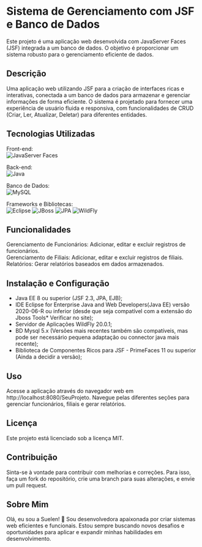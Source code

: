 # Sistema de Gerenciamento com JSF e Banco de Dados
Este projeto é uma aplicação web desenvolvida com JavaServer Faces (JSF) integrada a um banco de dados. O objetivo é proporcionar um sistema robusto para o gerenciamento eficiente de dados.

## Descrição
Uma aplicação web utilizando JSF para a criação de interfaces ricas e interativas, conectada a um banco de dados para armazenar e gerenciar informações de forma eficiente. O sistema é projetado para fornecer uma experiência de usuário fluida e responsiva, com funcionalidades de CRUD (Criar, Ler, Atualizar, Deletar) para diferentes entidades.

## Tecnologias Utilizadas
Front-end:  
![JavaServer Faces](https://img.shields.io/badge/JavaServer_Faces-CC2927?style=for-the-badge&logo=JavaServer_Faces%20sql%20server&logoColor=white)
  
Back-end:  
![Java](https://img.shields.io/badge/java-%23ED8B00.svg?style=for-the-badge&logo=openjdk&logoColor=white)
  
Banco de Dados:  
![MySQL](https://img.shields.io/badge/mysql-4479A1.svg?style=for-the-badge&logo=mysql&logoColor=white)
  
Frameworks e Bibliotecas:   
![Eclipse](https://img.shields.io/badge/Eclipse-FE7A16.svg?style=for-the-badge&logo=Eclipse&logoColor=white) ![JBoss](https://img.shields.io/badge/JBoss-FE7A16.svg?style=for-the-badge&logo=JBoss&logoColor=white) ![JPA](https://img.shields.io/badge/JPA-FE7A16.svg?style=for-the-badge&logo=JPA&logoColor=white) ![WildFly](https://img.shields.io/badge/WildFly-FE7A16.svg?style=for-the-badge&logo=Wildfly&logoColor=white)
 
## Funcionalidades
Gerenciamento de Funcionários: Adicionar, editar e excluir registros de funcionários.  
Gerenciamento de Filiais: Adicionar, editar e excluir registros de filiais.  
Relatórios: Gerar relatórios baseados em dados armazenados.  

## Instalação e Configuração
- Java EE 8 ou superior (JSF 2.3, JPA, EJB); 
- IDE Eclipse for Enterprise Java and Web Developers(Java EE) versão 2020-06-R ou inferior (desde que seja compatível com a extensão do Jboss Tools* Verificar no site);
- Servidor de Aplicações WildFly 20.0.1;
- BD Mysql 5.x (Versões mais recentes também são compatíveis, mas pode ser necessário pequena adaptação ou connector java mais recente);
- Biblioteca de Componentes Ricos para JSF - PrimeFaces 11 ou superior (Ainda a decidir a versão);
## Uso
Acesse a aplicação através do navegador web em http://localhost:8080/SeuProjeto.
Navegue pelas diferentes seções para gerenciar funcionários, filiais e gerar relatórios.
## Licença
Este projeto está licenciado sob a licença MIT.

## Contribuição
Sinta-se à vontade para contribuir com melhorias e correções. Para isso, faça um fork do repositório, crie uma branch para suas alterações, e envie um pull request.

## Sobre Mim
Olá, eu sou a Suelen! 👋
Sou desenvolvedora apaixonada por criar sistemas web eficientes e funcionais. Estou sempre buscando novos desafios e oportunidades para aplicar e expandir minhas habilidades em desenvolvimento.
